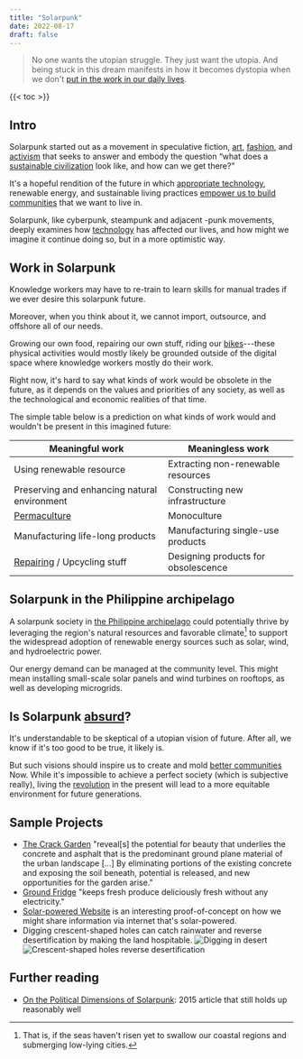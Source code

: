 ```yaml
---
title: "Solarpunk"
date: 2022-08-17
draft: false
---
```


> No one wants the utopian struggle.
> They just want the utopia.
> And being stuck in this dream manifests in how it becomes dystopia
> when we don't [put in the work in our daily lives](/prefiguration).

{{< toc >}}

## Intro

Solarpunk started out as a movement in speculative fiction, [art](/art),
[fashion](/fashion), and [activism](/activism) that seeks to answer and
embody the question “what does a
[sustainable civilization](/social-ecology) look like, and how can we get there?”

It's a hopeful rendition of the future in which [appropriate technology](https://www.appropedia.org/Appropriate_technology),
renewable energy, and sustainable living practices [empower us to build communities](/mutual-aid) that we want to live in.

Solarpunk, like cyberpunk, steampunk and adjacent
-punk movements, deeply examines how [technology](/technology)
has affected our lives,
and how might we imagine it continue doing so,
but in a more optimistic way.

## Work in Solarpunk

Knowledge workers may have to re-train
to learn skills for manual trades
if we ever desire this solarpunk future.

Moreover, when you think about it,
we cannot import, outsource, and offshore all of our needs.

Growing our own food,
repairing our own stuff,
riding our [bikes](/bike)---these
physical activities would mostly likely be grounded
outside of the digital space where knowledge workers
mostly do their work.

Right now, it's hard to say what kinds of work would be obsolete in the
future, as it depends on the values and priorities of any society, as
well as the technological and economic realities of that time.

The simple table below is a prediction on
what kinds of work would and wouldn't be present
in this imagined future:

| Meaningful work                              | Meaningless work                    |
| ---------------                              | ----------------                    |
| Using renewable resource                     | Extracting non-renewable resources  |
| Preserving and enhancing natural environment | Constructing new infrastructure     |
| [Permaculture](/permaculture)                | Monoculture                         |
| Manufacturing life-long products             | Manufacturing single-use products   |
| [Repairing](/repair) / Upcycling stuff       | Designing products for obsolescence |


## Solarpunk in the Philippine archipelago

A solarpunk society in [the Philippine archipelago](/pilipinas)
could potentially
thrive by leveraging the region's natural resources and favorable
climate[^sea] to support the widespread adoption of renewable energy sources
such as solar, wind, and hydroelectric power.

[^sea]: That is, if the seas haven't risen yet to swallow our coastal
regions and submerging low-lying cities.

Our energy demand can be managed at the community level. This might mean
installing small-scale solar panels and wind turbines on rooftops, as
well as developing microgrids.

## Is Solarpunk [absurd](/absurdism)?

It's understandable to be skeptical of a utopian vision of future.
After all, we know if it's too good to be true,
it likely is.

But such visions should inspire us to create and mold
[better communities](/community) Now.
While it's impossible to achieve a perfect society
(which is subjective really),
living the [revolution](/revolution) in the present
will lead to a more equitable environment for future generations.

## Sample Projects

- [The Crack Garden](https://www.asla.org/2009awards/330.html)
  "reveal[s] the potential for beauty that underlies the concrete and
  asphalt that is the predominant ground plane material of the urban
  landscape [...] By eliminating portions of the existing concrete and
  exposing the soil beneath, potential is released, and new
  opportunities for the garden arise."
- [Ground Fridge](https://groundfridge.com/) "keeps fresh produce
  deliciously fresh without any electricity."
- [Solar-powered Website](https://solar.lowtechmagazine.com/2023/06/rebuilding-a-solar-powered-website/)
  is an interesting proof-of-concept on how we might share information
  via internet that's solar-powered.
- Digging crescent-shaped holes can catch rainwater and reverse
  desertification by making the land hospitable.
  ![Digging in desert](/image/digging01.jpg)  
  ![Crescent-shaped holes reverse desertification](/image/digging02.jpg)

## Further reading

- [On the Political Dimensions of Solarpunk](https://medium.com/solarpunks/on-the-political-dimensions-of-solarpunk-c5a7b4bf8df4): 2015 article that still holds up reasonably well
